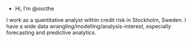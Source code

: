 - Hi, I’m @oscthe

I work as a quantitative analyst within credit risk in Stockholm, Sweden. I have a wide data wrangling/modelling/analysis-interest, especially forecasting and predictive analytics.

<!---
oscthe/oscthe is a ✨ special ✨ repository because its `README.md` (this file) appears on your GitHub profile.
You can click the Preview link to take a look at your changes.
--->
